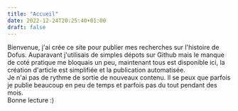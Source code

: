 ```yaml
---
title: "Accueil"
date: 2022-12-24T20:25:40+01:00
draft: false
---
```


Bienvenue, j'ai crée ce site pour publier mes recherches sur l'histoire de Dofus. Auparavant j'utilisais de simples dépots sur Github mais le manque de coté pratique me bloquais un peu, maintenant tous est disponible ici, la création d'article est simplifiée et la publication automatisée.  
Je n'ai pas de rythme de sortie de nouveaux contenu. Il se peux que parfois je publie beaucoup en peu de temps et parfois pas du tout pendant des mois.  
Bonne lecture :)